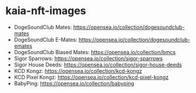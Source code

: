 # kaia-nft-images

- DogeSoundClub Mates: https://opensea.io/collection/dogesoundclub-mates
- DogeSoundClub E-Mates: https://opensea.io/collection/dogesoundclub-emates
- DogeSoundClub Biased Mates: https://opensea.io/collection/bmcs
- Sigor Sparrows: https://opensea.io/collection/sigor-sparrows
- Sigor House Deeds: https://opensea.io/collection/sigor-house-deeds
- KCD Kongz: https://opensea.io/collection/kcd-kongz
- KCD Pixel Kongz: https://opensea.io/collection/kcd-pixel-kongz
- BabyPing: https://opensea.io/collection/babyping

